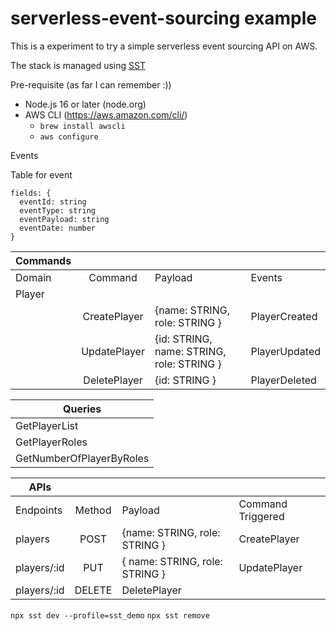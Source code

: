 # serverless-event-sourcing example

This is a experiment to try a simple serverless event sourcing API on AWS.

The stack is managed using [SST](https://sst.dev/guide.html)

Pre-requisite (as far I can remember :))

- Node.js 16 or later (node.org)
- AWS CLI (https://aws.amazon.com/cli/)
  - `brew install awscli`
  - `aws configure`

Events

Table for event

```
fields: {
  eventId: string
  eventType: string
  eventPayload: string
  eventDate: number
}
```

| Commands  |  | | |
|----------|:-------------:|------|- |
| Domain   | Command    | Payload | Events |
| Player |  |  |
| | CreatePlayer  | {name: STRING, role: STRING }  | PlayerCreated
| | UpdatePlayer | {id: STRING, name: STRING, role: STRING }  | PlayerUpdated
| | DeletePlayer | {id: STRING }  | PlayerDeleted

| Queries   |  
|----------|
| GetPlayerList |
| GetPlayerRoles  |
| GetNumberOfPlayerByRoles |

| APIs  |  | | |
|----------|:-------------:|------|- |
| Endpoints   | Method    | Payload | Command Triggered |
| players  |POST| {name: STRING, role: STRING }  | CreatePlayer
| players/:id |PUT| { name: STRING, role: STRING } | UpdatePlayer
| players/:id |DELETE| DeletePlayer

`npx sst dev --profile=sst_demo`
`npx sst remove`